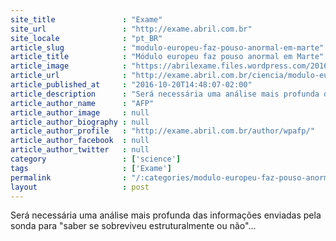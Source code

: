 ```yaml
---
site_title               : "Exame"
site_url                 : "http://exame.abril.com.br"
site_locale              : "pt_BR"
article_slug             : "modulo-europeu-faz-pouso-anormal-em-marte"
article_title            : "Módulo europeu faz pouso anormal em Marte"
article_image            : "https://abrilexame.files.wordpress.com/2016/09/size_960_16_9_marte33.jpg?quality=70&strip=all&w=960"
article_url              : "http://exame.abril.com.br/ciencia/modulo-europeu-faz-pouso-anormal-em-marte/"
article_published_at     : "2016-10-20T14:48:07-02:00"
article_description      : "Será necessária uma análise mais profunda das informações enviadas pela sonda para 'saber se sobreviveu estruturalmente ou não'..."
article_author_name      : "AFP"
article_author_image     : null
article_author_biography : null
article_author_profile   : "http://exame.abril.com.br/author/wpafp/"
article_author_facebook  : null
article_author_twitter   : null
category                 : ['science']
tags                     : ['Exame']
permalink                : "/:categories/modulo-europeu-faz-pouso-anormal-em-marte/"
layout                   : post
---
```


Será necessária uma análise mais profunda das informações enviadas pela sonda para "saber se sobreviveu estruturalmente ou não"...
